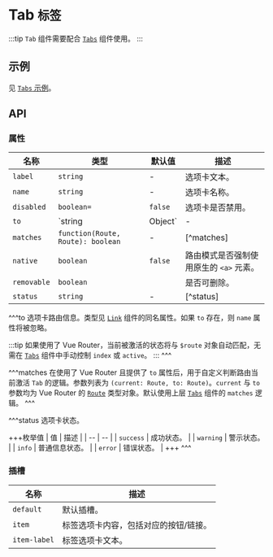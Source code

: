 # Tab <small>标签</small>

:::tip
`Tab` 组件需要配合 [`Tabs`](./tabs) 组件使用。
:::

## 示例

见 [`Tabs` 示例](./tabs#示例)。

## API

### 属性

| 名称 | 类型 | 默认值 | 描述 |
| -- | -- | -- | -- |
| `label` | `string` | - | 选项卡文本。 |
| `name` | `string` | - | 选项卡名称。 |
| `disabled` | `boolean=` | `false` | 选项卡是否禁用。 |
| `to` | `string|Object` | - | [^to] |
| `matches` | `function(Route, Route): boolean` | - | [^matches] |
| `native` | `boolean` | `false` | 路由模式是否强制使用原生的 `<a>` 元素。 |
| `removable` | `boolean` | | 是否可删除。 |
| `status` | `string` | - | [^status] |

^^^to
选项卡路由信息。类型见 [`Link`](./link#属性) 组件的同名属性。如果 `to` 存在，则 `name` 属性将被忽略。

:::tip
如果使用了 Vue Router，当前被激活的状态将与 `$route` 对象自动匹配，无需在 [`Tabs`](./tabs) 组件中手动控制 `index` 或 `active`。
:::
^^^

^^^matches
在使用了 Vue Router 且提供了 `to` 属性后，用于自定义判断路由当前激活 `Tab` 的逻辑。参数列表为 `(current: Route, to: Route)`。`current` 与 `to` 参数均为 Vue Router 的 [`Route`](https://router.vuejs.org/zh/api/#%E8%B7%AF%E7%94%B1%E5%AF%B9%E8%B1%A1%E5%B1%9E%E6%80%A7) 类型对象。默认使用上层 [`Tabs`](./tabs) 组件的 `matches` 逻辑。
^^^

^^^status
选项卡状态。

+++枚举值
| 值 | 描述 |
| -- | -- |
| `success` | 成功状态。 |
| `warning` | 警示状态。 |
| `info` | 普通信息状态。 |
| `error` | 错误状态。 |
+++
^^^

### 插槽

| 名称 | 描述 |
| -- | -- |
| `default` | 默认插槽。 |
| `item` | 标签选项卡内容，包括对应的按钮/链接。 |
| `item-label` | 标签选项卡文本。 |
